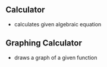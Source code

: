 ## Calculator
- calculates given algebraic equation
## Graphing Calculator 
- draws a graph of a  given function
